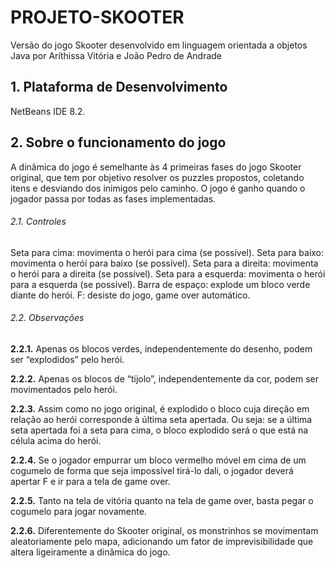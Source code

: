 # PROJETO-SKOOTER
Versão do jogo Skooter desenvolvido em linguagem orientada a objetos Java por Aríthissa Vitória e João Pedro de Andrade

## 1. Plataforma de Desenvolvimento
NetBeans IDE 8.2.

## 2. Sobre o funcionamento do jogo
A dinâmica do jogo é semelhante às 4 primeiras fases do jogo Skooter original, que tem por objetivo resolver os puzzles propostos, coletando itens e desviando dos inimigos pelo caminho. O jogo é ganho quando o jogador passa por todas as fases implementadas.

###### 2.1. Controles
Seta para cima: movimenta o herói para cima (se possível).
Seta para baixo: movimenta o herói para baixo (se possível).
Seta para a direita: movimenta o herói para a direita (se possível).
Seta para a esquerda: movimenta o herói para a esquerda (se possível).
Barra de espaço: explode um bloco verde diante do herói.
F: desiste do jogo, game over automático.

###### 2.2. Observações

**2.2.1.** Apenas os blocos verdes, independentemente do desenho, podem ser
“explodidos” pelo herói.

**2.2.2.** Apenas os blocos de “tijolo”, independentemente da cor, podem ser
movimentados pelo herói.

**2.2.3.** Assim como no jogo original, é explodido o bloco cuja direção em relação
ao herói corresponde à última seta apertada. Ou seja: se a última seta apertada
foi a seta para cima, o bloco explodido será o que está na célula acima do herói.

**2.2.4.** Se o jogador empurrar um bloco vermelho móvel em cima de um cogumelo
de forma que seja impossível tirá-lo dali, o jogador deverá apertar F e ir para a
tela de game over.

**2.2.5.** Tanto na tela de vitória quanto na tela de game over, basta pegar o
cogumelo para jogar novamente.

**2.2.6.** Diferentemente do Skooter original, os monstrinhos se movimentam
aleatoriamente pelo mapa, adicionando um fator de imprevisibilidade que altera
ligeiramente a dinâmica do jogo.
